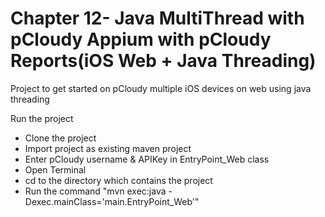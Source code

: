 # Chapter 12- Java MultiThread with pCloudy Appium with pCloudy Reports(iOS Web + Java Threading)

Project to get started on pCloudy multiple iOS devices on web using java threading


Run the project

* Clone the project
* Import project as existing maven project
* Enter pCloudy username & APIKey in EntryPoint_Web class
* Open Terminal
* cd to the directory which contains the project
* Run the command "mvn exec:java -Dexec.mainClass='main.EntryPoint_Web'"




